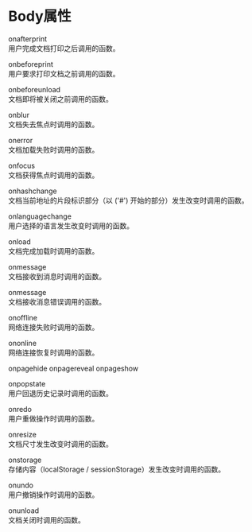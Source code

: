 # Body属性

onafterprint  
用户完成文档打印之后调用的函数。

onbeforeprint  
用户要求打印文档之前调用的函数。

onbeforeunload  
文档即将被关闭之前调用的函数。

onblur  
文档失去焦点时调用的函数。

onerror  
文档加载失败时调用的函数。

onfocus  
文档获得焦点时调用的函数。

onhashchange  
文档当前地址的片段标识部分（以 ('#') 开始的部分）发生改变时调用的函数。

onlanguagechange  
用户选择的语言发生改变时调用的函数。

onload  
文档完成加载时调用的函数。

onmessage  
文档接收到消息时调用的函数。

onmessage  
文档接收消息错误调用的函数。

onoffline  
网络连接失败时调用的函数。

ononline  
网络连接恢复时调用的函数。

onpagehide
onpagereveal
onpageshow

onpopstate  
用户回退历史记录时调用的函数。

onredo  
用户重做操作时调用的函数。

onresize  
文档尺寸发生改变时调用的函数。

onstorage  
存储内容（localStorage / sessionStorage）发生改变时调用的函数。

onundo  
用户撤销操作时调用的函数。

onunload  
文档关闭时调用的函数。
